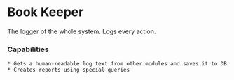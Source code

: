 # Book Keeper
The logger of the whole system. Logs every action.
### Capabilities
	* Gets a human-readable log text from other modules and saves it to DB
	* Creates reports using special queries